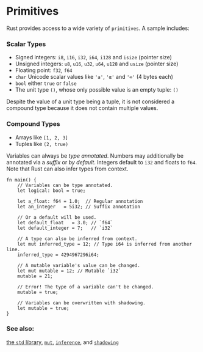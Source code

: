 # Primitives

Rust provides access to a wide variety of `primitives`. A sample includes:

### Scalar Types

* Signed integers: `i8`, `i16`, `i32`, `i64`, `i128` and `isize` (pointer size)
* Unsigned integers: `u8`, `u16`, `u32`, `u64`, `u128` and `usize` (pointer
  size)
* Floating point: `f32`, `f64`
* `char` Unicode scalar values like `'a'`, `'α'` and `'∞'` (4 bytes each)
* `bool` either `true` or `false`
* The unit type `()`, whose only possible value is an empty tuple: `()`

Despite the value of a unit type being a tuple, it is not considered a compound
type because it does not contain multiple values.

### Compound Types

* Arrays like `[1, 2, 3]`
* Tuples like `(2, true)`

Variables can always be *type annotated*. Numbers may additionally be annotated
via a *suffix* or *by default*. Integers default to `i32` and floats to `f64`.
Note that Rust can also infer types from context.

```rust,editable,ignore,mdbook-runnable
fn main() {
    // Variables can be type annotated.
    let logical: bool = true;

    let a_float: f64 = 1.0;  // Regular annotation
    let an_integer   = 5i32; // Suffix annotation

    // Or a default will be used.
    let default_float   = 3.0; // `f64`
    let default_integer = 7;   // `i32`

    // A type can also be inferred from context.
    let mut inferred_type = 12; // Type i64 is inferred from another line.
    inferred_type = 4294967296i64;

    // A mutable variable's value can be changed.
    let mut mutable = 12; // Mutable `i32`
    mutable = 21;

    // Error! The type of a variable can't be changed.
    mutable = true;

    // Variables can be overwritten with shadowing.
    let mutable = true;
}
```

### See also:

[the `std` library][std], [`mut`][mut], [`inference`][inference], and
[`shadowing`][shadowing]

[std]: https://doc.rust-lang.org/std/
[mut]: variable_bindings/mut.md
[inference]: types/inference.md
[shadowing]: variable_bindings/scope.md
